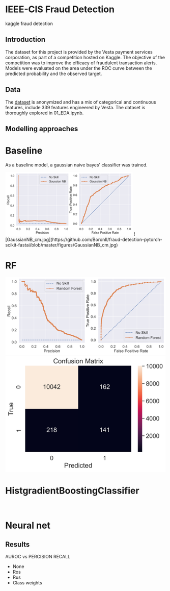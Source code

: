 # IEEE-CIS Fraud Detection
kaggle fraud detection

## Introduction 

The dataset for this project is provided by the Vesta payment services corporation, 
as part of a competition hosted on Kaggle. The objective of the competition was to 
improve the efficacy of fraudulent transaction alerts. Models were evaluated on the 
area under the ROC curve between the predicted probability and the observed target.

## Data

The [dataset](https://www.kaggle.com/c/ieee-fraud-detection/discussion/101203) is 
anonymized and has a mix of categorical and continuous features, include 339 
features engineered by Vesta. The dataset is thoroughly explored in 01_EDA.ipynb.  

## Modelling approaches

# Baseline
As a baseline model, a gaussian naive bayes' classifier was trained.

<img src="https://github.com/BoronII/fraud-detection-pytorch-scikit-fastai/blob/master/figures/GaussianNB_aucs.jpg" width="400" height="200" />
![GaussianNB_cm.jpg](https://github.com/BoronII/fraud-detection-pytorch-scikit-fastai/blob/master/figures/GaussianNB_cm.jpg)

# RF

![Important_Features_RF_aucs.jpg](https://github.com/BoronII/fraud-detection-pytorch-scikit-fastai/blob/master/figures/Important_Features_RF_aucs.jpg)
![Important_Features_RF_cm.jpg](https://github.com/BoronII/fraud-detection-pytorch-scikit-fastai/blob/master/figures/Important_Features_RF_cm.jpg)

# HistgradientBoostingClassifier

![]()
![]()

# Neural net

## Results

AUROC vs PERCISION RECALL
- None
- Ros
- Rus
- Class weights




